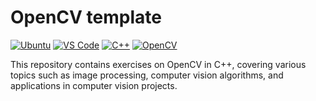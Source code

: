 # OpenCV template

[![Ubuntu](https://img.shields.io/badge/Ubuntu-20.04-orange?style=flat-square&logo=ubuntu&logoColor=white)](https://ubuntu.com/) [![VS Code](https://img.shields.io/badge/VS%20Code-v1.61.0-007ACC?style=flat-square&logo=visual-studio-code&logoColor=white)](https://code.visualstudio.com/) [![C++](https://img.shields.io/badge/C++-17-blue?style=flat-square&logo=c%2B%2B&logoColor=white)](https://en.cppreference.com/) [![OpenCV](https://img.shields.io/badge/OpenCV-v4.6.0-brightgreen?style=flat&logo=opencv&logoColor=white)](https://opencv.org/)

This repository contains exercises on OpenCV in C++, covering various topics such as image processing, computer vision algorithms, and applications in computer vision projects.
